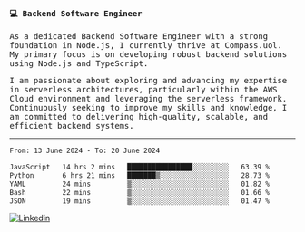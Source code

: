 
<samp>
  
#### 💻 Backend Software Engineer

As a dedicated Backend Software Engineer with a strong foundation in Node.js, I currently thrive at Compass.uol. My primary focus is on developing robust backend solutions using Node.js and TypeScript.

I am passionate about exploring and advancing my expertise in serverless architectures, particularly within the AWS Cloud environment and leveraging the serverless framework. Continuously seeking to improve my skills and knowledge, I am committed to delivering high-quality, scalable, and efficient backend systems.

---

<!--START_SECTION:waka-->

```txt
From: 13 June 2024 - To: 20 June 2024

JavaScript   14 hrs 2 mins   ████████████████░░░░░░░░░   63.39 %
Python       6 hrs 21 mins   ███████▒░░░░░░░░░░░░░░░░░   28.73 %
YAML         24 mins         ▒░░░░░░░░░░░░░░░░░░░░░░░░   01.82 %
Bash         22 mins         ▒░░░░░░░░░░░░░░░░░░░░░░░░   01.66 %
JSON         19 mins         ▒░░░░░░░░░░░░░░░░░░░░░░░░   01.47 %
```

<!--END_SECTION:waka-->
  
</samp>

[![Linkedin](https://img.shields.io/badge/-Mateus%20Garcia-c080ff?style=flat-square&logo=Linkedin&logoColor=white&link=https://www.linkedin.com/in/mpgxc)](https://www.linkedin.com/in/mateusogarcia) 
